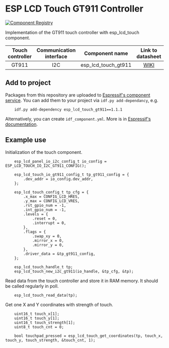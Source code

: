 # ESP LCD Touch GT911 Controller

[![Component Registry](https://components.espressif.com/components/espressif/esp_lcd_touch_gt911/badge.svg)](https://components.espressif.com/components/espressif/esp_lcd_touch_gt911)

Implementation of the GT911 touch controller with esp_lcd_touch component.

| Touch controller | Communication interface | Component name | Link to datasheet |
| :--------------: | :---------------------: | :------------: | :---------------: |
| GT911            | I2C                     | esp_lcd_touch_gt911 | [WIKI](https://www.waveshare.com/wiki/7inch-Capacitive-Touch-LCD-C_Datasheets) |

## Add to project

Packages from this repository are uploaded to [Espressif's component service](https://components.espressif.com/).
You can add them to your project via `idf.py add-dependancy`, e.g.
```
    idf.py add-dependency esp_lcd_touch_gt911==1.1.1
```

Alternatively, you can create `idf_component.yml`. More is in [Espressif's documentation](https://docs.espressif.com/projects/esp-idf/en/latest/esp32/api-guides/tools/idf-component-manager.html).

## Example use

Initialization of the touch component.

```
    esp_lcd_panel_io_i2c_config_t io_config = ESP_LCD_TOUCH_IO_I2C_GT911_CONFIG();

    esp_lcd_touch_io_gt911_config_t tp_gt911_config = {
        .dev_addr = io_config.dev_addr,
    };

    esp_lcd_touch_config_t tp_cfg = {
        .x_max = CONFIG_LCD_HRES,
        .y_max = CONFIG_LCD_VRES,
        .rst_gpio_num = -1,
        .int_gpio_num = -1,
        .levels = {
            .reset = 0,
            .interrupt = 0,
        },
        .flags = {
            .swap_xy = 0,
            .mirror_x = 0,
            .mirror_y = 0,
        },
        .driver_data = &tp_gt911_config,
    };

    esp_lcd_touch_handle_t tp;
    esp_lcd_touch_new_i2c_gt911(io_handle, &tp_cfg, &tp);
```

Read data from the touch controller and store it in RAM memory. It should be called regularly in poll.

```
    esp_lcd_touch_read_data(tp);
```

Get one X and Y coordinates with strength of touch.

```
    uint16_t touch_x[1];
    uint16_t touch_y[1];
    uint16_t touch_strength[1];
    uint8_t touch_cnt = 0;

    bool touchpad_pressed = esp_lcd_touch_get_coordinates(tp, touch_x, touch_y, touch_strength, &touch_cnt, 1);
```
